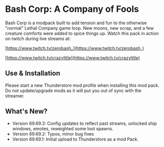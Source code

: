 # Bash Corp: A Company of Fools
Bash Corp is a modpack built to add tension and fun to the otherwise "normal" Lethal Company game loop.  New moons, new scrap, and a few creature comforts were added to spice things up.  Watch this pack in action on twitch during live streams at:

[https://www.twitch.tv/zerobash_](https://www.twitch.tv/zerobash_)

[https://www.twitch.tv/crazylttle](https://www.twitch.tv/crazylttle)

## Use & Installation
Please start a new Thunderstore mod profile when installing this mod pack.  Do not update/upgrade mods as it will put you out of sync with the streamer.

## What's New?
- Version 69.69.3: Config updates to reflect past streams, unlocked ship windows, emotes, reweighted some loot spawns.
- Version 69.69.2: Typos, minor bug fixes
- Version 69.69.1: Initial upload to Thunderstore as a mod Pack.

